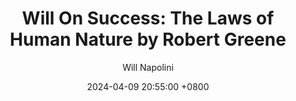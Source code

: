 ---
title: "Will On Success: The Laws of Human Nature by Robert Greene"
author: Will Napolini
date: 2024-04-09 20:55:00 +0800
categories: [Mindset, Book-summaries]
tags:
  [
    the-laws-of-human-nature,
    robert-greene,
    human-nature,
    psychology,
    social-skills,
    self-awareness,
    manipulation,
    power,
    success,
    influence,
    emotions,
    relationships,
    history,
    strategy,
    behavior,
    politics,
    self-improvement,
    human-behavior,
    leadership,
    sociology,
    emotional-intelligence,
    interpersonal-skills,
    self-mastery,
    game-theory,
    charisma,
    empathy,
    ambition,
    conflict,
    motivation,
    self-control,
    assertiveness,
    persuasion,
    ego,
    decision-making,
    ancient-wisdom,
    mindset,
    self-discovery,
    mindfulness,
    self-actualization,
    human-condition,
    ancient-philosophy,
    power-relationships,
    empathy-vs-ego,
    self-awareness-tools,
    emotional-manipulation,
    influence-techniques,
    social-skills-development,
    self-improvement-tools,
    emotional-intelligence-training,
    human-nature-strategies,
    interpersonal-dynamics,
    social-mastery,
    self-realization,
    human-nature-insights
  ]
image: https://pbs.twimg.com/media/GO2CYhCWIAAir0h?format=jpg&name=large
alt: "Will On Success: The Laws of Human Nature by Robert Greene"
fallback:
  -
  # Replace with the URL of your backup image
  -
  # Replace with the URL of your backup image
---